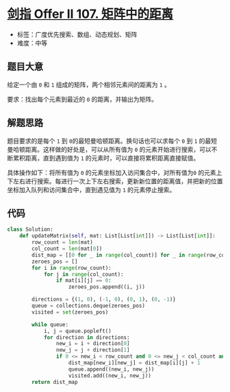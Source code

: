 # [剑指 Offer II 107. 矩阵中的距离](https://leetcode.cn/problems/2bCMpM/)

- 标签：广度优先搜索、数组、动态规划、矩阵
- 难度：中等

## 题目大意

给定一个由 `0` 和 `1` 组成的矩阵，两个相邻元素间的距离为 `1` 。

要求：找出每个元素到最近的 `0` 的距离，并输出为矩阵。

## 解题思路

题目要求的是每个 `1` 到 `0`的最短曼哈顿距离。换句话也可以求每个 `0` 到 `1` 的最短曼哈顿距离。这样做的好处是，可以从所有值为 `0` 的元素开始进行搜索，可以不断累积距离，直到遇到值为 `1` 的元素时，可以直接将累积距离直接赋值。

具体操作如下：将所有值为 `0` 的元素坐标加入访问集合中，对所有值为`0` 的元素上下左右进行搜索。每进行一次上下左右搜索，更新新位置的距离值，并把新的位置坐标加入队列和访问集合中，直到遇见值为 `1` 的元素停止搜索。

## 代码

```python
class Solution:
    def updateMatrix(self, mat: List[List[int]]) -> List[List[int]]:
        row_count = len(mat)
        col_count = len(mat[0])
        dist_map = [[0 for _ in range(col_count)] for _ in range(row_count)]
        zeroes_pos = []
        for i in range(row_count):
            for j in range(col_count):
                if mat[i][j] == 0:
                    zeroes_pos.append((i, j))

        directions = {(1, 0), (-1, 0), (0, 1), (0, -1)}
        queue = collections.deque(zeroes_pos)
        visited = set(zeroes_pos)

        while queue:
            i, j = queue.popleft()
            for direction in directions:
                new_i = i + direction[0]
                new_j = j + direction[1]
                if 0 <= new_i < row_count and 0 <= new_j < col_count and (new_i, new_j) not in visited:
                    dist_map[new_i][new_j] = dist_map[i][j] + 1
                    queue.append((new_i, new_j))
                    visited.add((new_i, new_j))
        return dist_map
```

